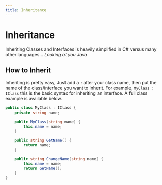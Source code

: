 ```yaml
---
title: Inheritance
---
```


# Inheritance

Inheriting Classes and Interfaces is heavily simplified in C# versus many other languages... *Looking at you Java*

## How to Inherit

Inheriting is pretty easy, Just add a `:` after your class name, then put the name of the class/interface you want to inherit.
For example, `MyClass : IClass` this is the basic syntax for inheriting an interface. A full class example is available below.

```cs
public class MyClass : IClass {
    private string name;

    public MyClass(string name) {
        this.name = name;
    }

    public string GetName() {
        return name;
    }

    public string ChangeName(string name) {
        this.name = name;
        return GetName();
    }
}
```